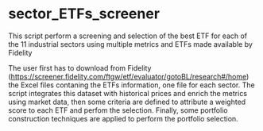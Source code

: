 # sector_ETFs_screener
This script perform a screening and selection of the best ETF for each of the 11 industrial sectors using multiple metrics and ETFs made available by Fidelity

The user first has to download from Fidelity (https://screener.fidelity.com/ftgw/etf/evaluator/gotoBL/research#/home) the Excel files contaning the ETFs information, one file for each sector.
The script  integrates this dataset with historical prices and enrich the metrics using market data, then some criteria are defined to attribute a weighted score to each ETF and perfom the selection. Finally, some portfolio construction techniques are applied to perform the portfolio selection.
